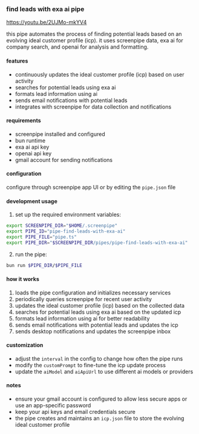 
### find leads with exa ai pipe

https://youtu.be/2UJMo-mkYV4

this pipe automates the process of finding potential leads based on an evolving ideal customer profile (icp). it uses screenpipe data, exa ai for company search, and openai for analysis and formatting.

#### features

- continuously updates the ideal customer profile (icp) based on user activity
- searches for potential leads using exa ai
- formats lead information using ai
- sends email notifications with potential leads
- integrates with screenpipe for data collection and notifications

#### requirements

- screenpipe installed and configured
- bun runtime
- exa ai api key
- openai api key
- gmail account for sending notifications

#### configuration

configure through screenpipe app UI or by editing the `pipe.json` file

#### development usage

1. set up the required environment variables:

```bash
export SCREENPIPE_DIR="$HOME/.screenpipe"
export PIPE_ID="pipe-find-leads-with-exa-ai"
export PIPE_FILE="pipe.ts"
export PIPE_DIR="$SCREENPIPE_DIR/pipes/pipe-find-leads-with-exa-ai"
```

2. run the pipe:

```bash
bun run $PIPE_DIR/$PIPE_FILE
```

#### how it works

1. loads the pipe configuration and initializes necessary services
2. periodically queries screenpipe for recent user activity
3. updates the ideal customer profile (icp) based on the collected data
4. searches for potential leads using exa ai based on the updated icp
5. formats lead information using ai for better readability
6. sends email notifications with potential leads and updates the icp
7. sends desktop notifications and updates the screenpipe inbox

#### customization

- adjust the `interval` in the config to change how often the pipe runs
- modify the `customPrompt` to fine-tune the icp update process
- update the `aiModel` and `aiApiUrl` to use different ai models or providers

#### notes

- ensure your gmail account is configured to allow less secure apps or use an app-specific password
- keep your api keys and email credentials secure
- the pipe creates and maintains an `icp.json` file to store the evolving ideal customer profile


